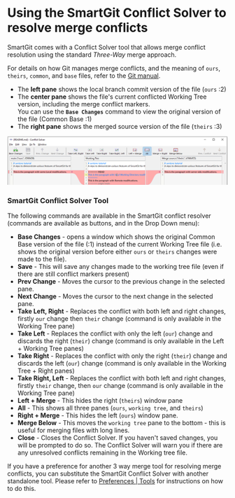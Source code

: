 # Using the SmartGit Conflict Solver to resolve merge conflicts

SmartGit comes with a Conflict Solver tool that allows merge conflict resolution using the standard *Three-Way* merge approach.

For details on how Git manages merge conflicts, and the meaning of `ours`, `theirs`, `common`, and `base` files, refer to the [Git manual](https://git-scm.com/book/en/v2/Git-Tools-Advanced-Merging).

- The **left pane** shows the local branch commit version of the file (`ours` :2)
- The **center pane** shows the file's current conflicted Working Tree version, including the merge conflict markers.  
  You can use the **`Base Changes`** command to view the original version of the file (Common Base :1)
- The **right pane** shows the merged source version of the file (`theirs` :3)

![SmartGit Conflict Solver tool](../../../images/Tools-SmartGit-ConflictSolver.png)

### SmartGit Conflict Solver Tool

The following commands are available in the SmartGit conflict resolver (commands are available as buttons, and in the Drop Down menu):
- **Base Changes** - opens a window which shows the original Common Base version of the file (:1) instead of the current Working Tree file (i.e. shows the original version before either `ours` or `theirs` changes were made to the file). 
- **Save** - This will save any changes made to the working tree file (even if there are still conflict markers present)
- **Prev Change** - Moves the cursor to the previous change in the selected pane.
- **Next Change** - Moves the cursor to the next change in the selected pane.
- **Take Left, Right** - Replaces the conflict with both left and right changes, firstly `our` change then `their` change (command is only available in the Working Tree pane)
- **Take Left** - Replaces the conflict with only the left (`our`) change and discards the right (`their`) change (command is only available in the Left + Working Tree panes)
- **Take Right** - Replaces the conflict with only the right (`their`) change and discards the left (`our`) change (command is only available in the Working Tree + Right panes)
- **Take Right, Left** - Replaces the conflict with both left and right changes, firstly `their` change, then `our` change (command is only available in the Working Tree pane)
- **Left + Merge** - This hides the right (`theirs`) window pane
- **All** - This shows all three panes (`ours`, `working tree`, and `theirs`)
- **Right + Merge** - This hides the left (`ours`) window pane.
- **Merge Below** - This moves the `working tree` pane to the bottom - this is useful for merging files with long lines.
- **Close** - Closes the Conflict Solver. If you haven't saved changes, you will be prompted to do so. The Conflict Solver will warn you if there are any unresolved conflicts remaining in the Working tree file.

If you have a preference for another 3 way merge tool for resolving merge conflicts, you can substitute the SmartGit Conflict Solver with another standalone tool.
Please refer to [Preferences | Tools](../../Preferences/Tools.md#conflict-solvers) for instructions on how to do this.
